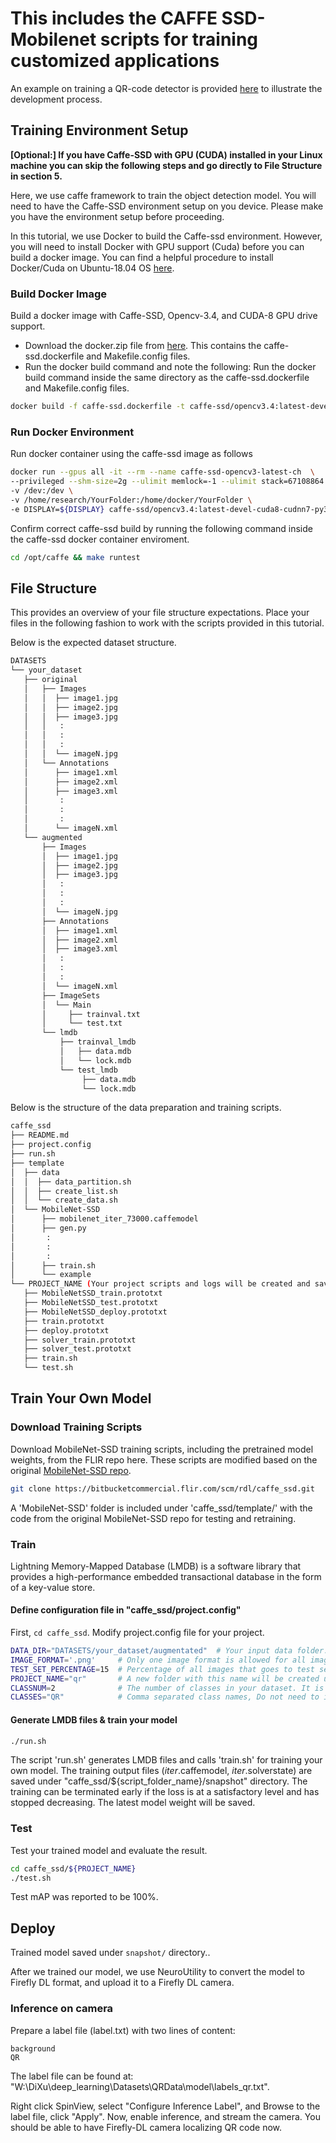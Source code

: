 # This includes the CAFFE SSD-Mobilenet scripts for training customized applications

An example on training a QR-code detector is provided [here](https://confluencecommercial.flir.com/display/IISRT/%5BSimplified%5D+QR+Code+Localization+Development+Process) to illustrate the development process. 

## Training Environment Setup
**[Optional:] If you have Caffe-SSD with GPU (CUDA) installed in your Linux machine you can skip the following steps and go directly to File Structure in section 5.**

Here, we use caffe framework to train the object detection model. You will need to have the Caffe-SSD environment setup on you device. Please make you have the environment setup before proceeding. 

In this tutorial, we use Docker to build the Caffe-ssd environment. However, you will need to install Docker with GPU support (Cuda) before you can build a docker image. You can find a helpful procedure to install Docker/Cuda on Ubuntu-18.04 OS [here](https://confluencecommercial.flir.com/display/IISRT/Installation+guide+for+Docker-ce%2C+Cuda+and+Nvidia-drivers).

### Build Docker Image
Build a docker image with Caffe-SSD, Opencv-3.4, and CUDA-8 GPU drive support.

* Download the docker.zip file from [here](https://confluencecommercial.flir.com/display/IISRT/Installation+guide+for+Docker-ce%2C+Cuda+and+Nvidia-drivers).
This contains the caffe-ssd.dockerfile and Makefile.config files.
* Run the docker build command and note the following:
Run the docker build command inside the same directory as the caffe-ssd.dockerfile and Makefile.config files.
```bash
docker build -f caffe-ssd.dockerfile -t caffe-ssd/opencv3.4:latest-devel-cuda8-cudnn7-py3.5-ubuntu16.04-ch .
```

### Run Docker Environment
Run docker container using the caffe-ssd image as follows

```bash
docker run --gpus all -it --rm --name caffe-ssd-opencv3-latest-ch  \
--privileged --shm-size=2g --ulimit memlock=-1 --ulimit stack=67108864 \
-v /dev:/dev \
-v /home/research/YourFolder:/home/docker/YourFolder \
-e DISPLAY=${DISPLAY} caffe-ssd/opencv3.4:latest-devel-cuda8-cudnn7-py3.5-ubuntu16.04-ch
```

Confirm correct caffe-ssd build by running the following command inside the caffe-ssd docker container enviroment.
```bash
cd /opt/caffe && make runtest
```


## File Structure
This provides an overview of your file structure expectations. Place your files in the following fashion to work with the scripts provided in this tutorial. 

Below is the expected dataset structure.
```bash
DATASETS     
└── your_dataset
   ├── original
   │   ├── Images
   │   │  ├── image1.jpg
   │   │  ├── image2.jpg
   │   │  ├── image3.jpg
   │   │   :
   │   │   :
   │   │   :   
   │   │  └── imageN.jpg
   │   └── Annotations
   │      ├── image1.xml
   │      ├── image2.xml
   │      ├── image3.xml
   │       :
   │       :
   │       :   
   │      └── imageN.xml
   └── augmented
       ├── Images
       │  ├── image1.jpg
       │  ├── image2.jpg
       │  ├── image3.jpg
       │   :
       │   :
       │   :   
       │  └── imageN.jpg
       ├── Annotations
       │  ├── image1.xml
       │  ├── image2.xml
       │  ├── image3.xml
       │   :
       │   :
       │   :   
       │  └── imageN.xml
       ├── ImageSets
       │  └── Main
       │     ├── trainval.txt
       │     └── test.txt
       └── lmdb
           ├── trainval_lmdb
           │   ├── data.mdb
           │   └── lock.mdb
           └── test_lmdb 
                ├── data.mdb
                └── lock.mdb
```

Below is the structure of the data preparation and training scripts. 
```bash
caffe_ssd     
├── README.md
├── project.config
├── run.sh
├── template
│  ├── data
│  │  ├── data_partition.sh
│  │  ├── create_list.sh
│  │  └── create_data.sh
│  └── MobileNet-SSD 
│      ├── mobilenet_iter_73000.caffemodel
│      ├── gen.py   
│       :
│       :
│       :
│      ├── train.sh
│      └── example
└── PROJECT_NAME (Your project scripts and logs will be created and saved under this folder)
   ├── MobileNetSSD_train.prototxt
   ├── MobileNetSSD_test.prototxt
   ├── MobileNetSSD_deploy.prototxt
   ├── train.prototxt
   ├── deploy.prototxt
   ├── solver_train.prototxt
   ├── solver_test.prototxt
   ├── train.sh
   └── test.sh 
```

## Train Your Own Model
### Download Training Scripts
Download MobileNet-SSD training scripts, including the pretrained model weights, from the FLIR repo here.  These scripts are modified based on the original [MobileNet-SSD repo](https://github.com/chuanqi305/MobileNet-SSD). 

```bash
git clone https://bitbucketcommercial.flir.com/scm/rdl/caffe_ssd.git
```
A 'MobileNet-SSD' folder is included under 'caffe_ssd/template/' with the code from the original MobileNet-SSD repo for testing and retraining. 

### Train
Lightning Memory-Mapped Database (LMDB) is a software library that provides a high-performance embedded transactional database in the form of a key-value store.

#### Define configuration file in "caffe_ssd/project.config"
First, `cd caffe_ssd`. Modify project.config file for your project.  

```bash
DATA_DIR="DATASETS/your_dataset/augmentated"  # Your input data folder.
IMAGE_FORMAT='.png'     # Only one image format is allowed for all images. Please convert your images into the same format, i.e., one of 'jpg', 'png', and 'bmp' format.
TEST_SET_PERCENTAGE=15  # Percentage of all images that goes to test set, the rest will go to trainval set.
PROJECT_NAME="qr"       # A new folder with this name will be created under caffe_ssd/.
CLASSNUM=2              # The number of classes in your dataset. It is also reflected in "labelmap.prototxt" # In the case of the QR code example, there are 2 classes, background and QR. So CLASSNUM is 2.
CLASSES="QR"            # Comma separated class names, Do not need to include the background class.
```

#### Generate LMDB files & train your model

```bash
./run.sh
```
The script 'run.sh' generates LMDB files and calls 'train.sh' for training your own model. The training output files (*_iter_*.caffemodel, *_iter_*.solverstate) are saved under "caffe_ssd/${script_folder_name}/snapshot" directory.
The training can be terminated early if the loss is at a satisfactory level and has stopped decreasing. The latest model weight will be saved.

### Test
Test your trained model and evaluate the result. 
```bash
cd caffe_ssd/${PROJECT_NAME}
./test.sh
```
Test mAP was reported to be 100%.


## Deploy 
Trained model saved under `snapshot/` directory..

After we trained our model, we use NeuroUtility to convert the model to Firefly DL format, and upload it to a Firefly DL camera. 

### Inference on camera
Prepare a label file (label.txt) with two lines of content:
```
background
QR
```
The label file can be found at: "W:\DiXu\deep_learning\Datasets\QRData\model\labels_qr.txt".

Right click SpinView, select "Configure Inference Label", and Browse to the label file, click "Apply". Now, enable inference, and stream the camera. You should be able to have Firefly-DL camera localizing QR code now. 